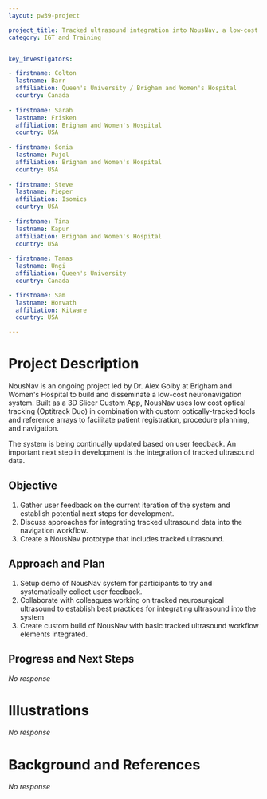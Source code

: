 ```yaml
---
layout: pw39-project

project_title: Tracked ultrasound integration into NousNav, a low-cost neuronavigation system
category: IGT and Training


key_investigators:

- firstname: Colton
  lastname: Barr
  affiliation: Queen's University / Brigham and Women's Hospital
  country: Canada
  
- firstname: Sarah
  lastname: Frisken
  affiliation: Brigham and Women's Hospital
  country: USA
  
- firstname: Sonia
  lastname: Pujol
  affiliation: Brigham and Women's Hospital
  country: USA
  
- firstname: Steve
  lastname: Pieper
  affiliation: Isomics
  country: USA
  
- firstname: Tina
  lastname: Kapur
  affiliation: Brigham and Women's Hospital
  country: USA
  
- firstname: Tamas
  lastname: Ungi
  affiliation: Queen's University
  country: Canada

- firstname: Sam
  lastname: Horvath
  affiliation: Kitware
  country: USA

---
```


# Project Description

<!-- Add a short paragraph describing the project. -->

NousNav is an ongoing project led by Dr. Alex Golby at Brigham and Women's Hospital to build and disseminate a low-cost neuronavigation system. Built as a 3D Slicer Custom App, NousNav uses low cost optical tracking (Optitrack Duo) in combination with custom optically-tracked tools and reference arrays to facilitate patient registration, procedure planning, and navigation.

The system is being continually updated based on user feedback. An important next step in development is the integration of tracked ultrasound data.

## Objective

<!-- Describe here WHAT you would like to achieve (what you will have as end result). -->

1.  Gather user feedback on the current iteration of the system and establish potential next steps for development.
2.  Discuss approaches for integrating tracked ultrasound data into the navigation workflow.
3.  Create a NousNav prototype that includes tracked ultrasound.

## Approach and Plan

<!-- Describe here HOW you would like to achieve the objectives stated above. -->

1.  Setup demo of NousNav system for participants to try and systematically collect user feedback.
2.  Collaborate with colleagues working on tracked neurosurgical ultrasound to establish best practices for integrating ultrasound into the system
3.  Create custom build of NousNav with basic tracked ultrasound workflow elements integrated.

## Progress and Next Steps

<!-- Update this section as you make progress, describing of what you have ACTUALLY DONE.
     If there are specific steps that you could not complete then you can describe them here, too. -->

*No response*

# Illustrations

<!-- Add pictures and links to videos that demonstrate what has been accomplished. -->

*No response*

# Background and References

<!-- If you developed any software, include link to the source code repository.
     If possible, also add links to sample data, and to any relevant publications. -->

*No response*
